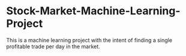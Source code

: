 # Stock-Market-Machine-Learning-Project
This is a machine learning project with the intent of finding a single profitable trade per day in the market.
